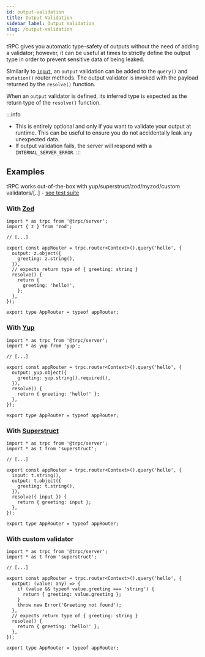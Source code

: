 ```yaml
---
id: output-validation
title: Output Validation
sidebar_label: Output Validation
slug: /output-validation
---
```


tRPC gives you automatic type-safety of outputs without the need of adding a validator; however, it can be useful at times to strictly define the output type in order to prevent sensitive data of being leaked.

Similarily to [`input`](/docs/router), an `output` validation can be added to the `query()` and `mutation()` router methods. The output validator is invoked with the payload returned by the `resolve()` function.

When an `output` validator is defined, its inferred type is expected as the return type of the `resolve()` function.

:::info
- This is entirely optional and only if you want to validate your output at runtime. This can be useful to ensure you do not accidentally leak any unexpected data.
- If output validation fails, the server will respond with a `INTERNAL_SERVER_ERROR`.
:::

## Examples

tRPC works out-of-the-box with yup/superstruct/zod/myzod/custom validators/[..] - [see test suite](https://github.com/trpc/trpc/blob/feature/output-parser-oas/packages/server/test/outputParser.test.ts)

### With [Zod](https://github.com/colinhacks/zod)

```tsx
import * as trpc from '@trpc/server';
import { z } from 'zod';

// [...]

export const appRouter = trpc.router<Context>().query('hello', {
  output: z.object({
    greeting: z.string(),
  }),
  // expects return type of { greeting: string }
  resolve() {
    return {
      greeting: 'hello!',
    };
  },
});

export type AppRouter = typeof appRouter;
```

### With [Yup](https://github.com/jquense/yup)

```tsx
import * as trpc from '@trpc/server';
import * as yup from 'yup';

// [...]

export const appRouter = trpc.router<Context>().query('hello', {
  output: yup.object({
    greeting: yup.string().required(),
  }),
  resolve() {
    return { greeting: 'hello!' };
  },
});

export type AppRouter = typeof appRouter;
```

### With [Superstruct](https://github.com/ianstormtaylor/superstruct)

```tsx
import * as trpc from '@trpc/server';
import * as t from 'superstruct';

// [...]

export const appRouter = trpc.router<Context>().query('hello', {
  input: t.string(),
  output: t.object({
    greeting: t.string(),
  }),
  resolve({ input }) {
    return { greeting: input };
  },
});

export type AppRouter = typeof appRouter;
```

### With custom validator

```tsx
import * as trpc from '@trpc/server';
import * as t from 'superstruct';

// [...]

export const appRouter = trpc.router<Context>().query('hello', {
  output: (value: any) => {
    if (value && typeof value.greeting === 'string') {
      return { greeting: value.greeting };
    }
    throw new Error('Greeting not found');
  },
  // expects return type of { greeting: string }
  resolve() {
    return { greeting: 'hello!' };
  },
});

export type AppRouter = typeof appRouter;
```
